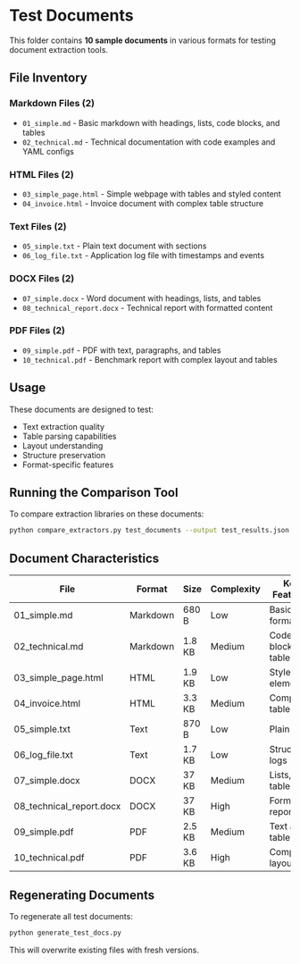 # Test Documents

This folder contains **10 sample documents** in various formats for testing document extraction tools.

## File Inventory

### Markdown Files (2)
- `01_simple.md` - Basic markdown with headings, lists, code blocks, and tables
- `02_technical.md` - Technical documentation with code examples and YAML configs

### HTML Files (2)
- `03_simple_page.html` - Simple webpage with tables and styled content
- `04_invoice.html` - Invoice document with complex table structure

### Text Files (2)
- `05_simple.txt` - Plain text document with sections
- `06_log_file.txt` - Application log file with timestamps and events

### DOCX Files (2)
- `07_simple.docx` - Word document with headings, lists, and tables
- `08_technical_report.docx` - Technical report with formatted content

### PDF Files (2)
- `09_simple.pdf` - PDF with text, paragraphs, and tables
- `10_technical.pdf` - Benchmark report with complex layout and tables

## Usage

These documents are designed to test:
- Text extraction quality
- Table parsing capabilities
- Layout understanding
- Structure preservation
- Format-specific features

## Running the Comparison Tool

To compare extraction libraries on these documents:

```bash
python compare_extractors.py test_documents --output test_results.json
```

## Document Characteristics

| File | Format | Size | Complexity | Key Features |
|------|--------|------|------------|--------------|
| 01_simple.md | Markdown | 680 B | Low | Basic formatting |
| 02_technical.md | Markdown | 1.8 KB | Medium | Code blocks, tables |
| 03_simple_page.html | HTML | 1.9 KB | Low | Styled elements |
| 04_invoice.html | HTML | 3.3 KB | Medium | Complex tables |
| 05_simple.txt | Text | 870 B | Low | Plain text |
| 06_log_file.txt | Text | 1.7 KB | Low | Structured logs |
| 07_simple.docx | DOCX | 37 KB | Medium | Lists, tables |
| 08_technical_report.docx | DOCX | 37 KB | High | Formatted report |
| 09_simple.pdf | PDF | 2.5 KB | Medium | Text and tables |
| 10_technical.pdf | PDF | 3.6 KB | High | Complex layout |

## Regenerating Documents

To regenerate all test documents:

```bash
python generate_test_docs.py
```

This will overwrite existing files with fresh versions.
